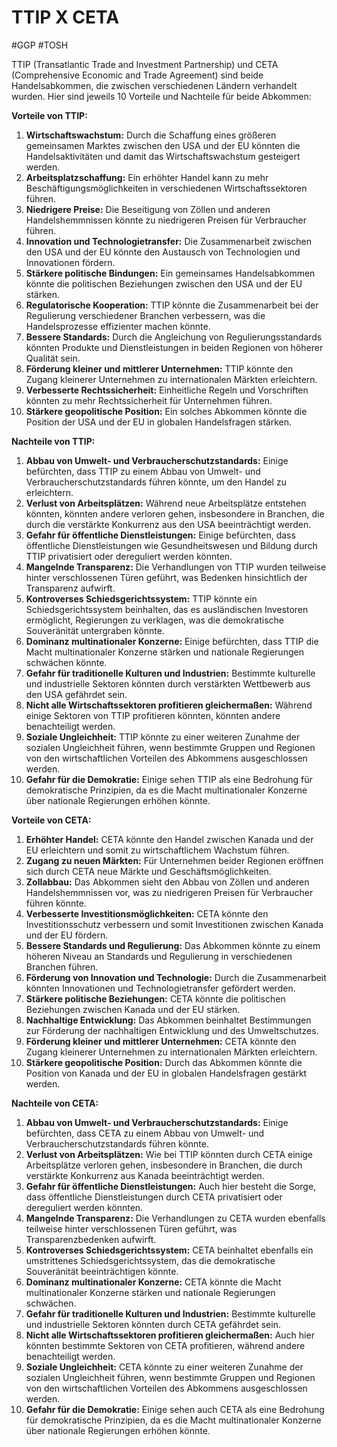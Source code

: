 # TTIP X CETA
#GGP #TOSH

TTIP (Transatlantic Trade and Investment Partnership) und CETA (Comprehensive Economic and Trade Agreement) sind beide Handelsabkommen, die zwischen verschiedenen Ländern verhandelt wurden. Hier sind jeweils 10 Vorteile und Nachteile für beide Abkommen:

**Vorteile von TTIP:**

1. **Wirtschaftswachstum:** Durch die Schaffung eines größeren gemeinsamen Marktes zwischen den USA und der EU könnten die Handelsaktivitäten und damit das Wirtschaftswachstum gesteigert werden.
2. **Arbeitsplatzschaffung:** Ein erhöhter Handel kann zu mehr Beschäftigungsmöglichkeiten in verschiedenen Wirtschaftssektoren führen.
3. **Niedrigere Preise:** Die Beseitigung von Zöllen und anderen Handelshemmnissen könnte zu niedrigeren Preisen für Verbraucher führen.
4. **Innovation und Technologietransfer:** Die Zusammenarbeit zwischen den USA und der EU könnte den Austausch von Technologien und Innovationen fördern.
5. **Stärkere politische Bindungen:** Ein gemeinsames Handelsabkommen könnte die politischen Beziehungen zwischen den USA und der EU stärken.
6. **Regulatorische Kooperation:** TTIP könnte die Zusammenarbeit bei der Regulierung verschiedener Branchen verbessern, was die Handelsprozesse effizienter machen könnte.
7. **Bessere Standards:** Durch die Angleichung von Regulierungsstandards könnten Produkte und Dienstleistungen in beiden Regionen von höherer Qualität sein.
8. **Förderung kleiner und mittlerer Unternehmen:** TTIP könnte den Zugang kleinerer Unternehmen zu internationalen Märkten erleichtern.
9. **Verbesserte Rechtssicherheit:** Einheitliche Regeln und Vorschriften könnten zu mehr Rechtssicherheit für Unternehmen führen.
10. **Stärkere geopolitische Position:** Ein solches Abkommen könnte die Position der USA und der EU in globalen Handelsfragen stärken.

**Nachteile von TTIP:**

1. **Abbau von Umwelt- und Verbraucherschutzstandards:** Einige befürchten, dass TTIP zu einem Abbau von Umwelt- und Verbraucherschutzstandards führen könnte, um den Handel zu erleichtern.
2. **Verlust von Arbeitsplätzen:** Während neue Arbeitsplätze entstehen könnten, könnten andere verloren gehen, insbesondere in Branchen, die durch die verstärkte Konkurrenz aus den USA beeinträchtigt werden.
3. **Gefahr für öffentliche Dienstleistungen:** Einige befürchten, dass öffentliche Dienstleistungen wie Gesundheitswesen und Bildung durch TTIP privatisiert oder dereguliert werden könnten.
4. **Mangelnde Transparenz:** Die Verhandlungen von TTIP wurden teilweise hinter verschlossenen Türen geführt, was Bedenken hinsichtlich der Transparenz aufwirft.
5. **Kontroverses Schiedsgerichtssystem:** TTIP könnte ein Schiedsgerichtssystem beinhalten, das es ausländischen Investoren ermöglicht, Regierungen zu verklagen, was die demokratische Souveränität untergraben könnte.
6. **Dominanz multinationaler Konzerne:** Einige befürchten, dass TTIP die Macht multinationaler Konzerne stärken und nationale Regierungen schwächen könnte.
7. **Gefahr für traditionelle Kulturen und Industrien:** Bestimmte kulturelle und industrielle Sektoren könnten durch verstärkten Wettbewerb aus den USA gefährdet sein.
8. **Nicht alle Wirtschaftssektoren profitieren gleichermaßen:** Während einige Sektoren von TTIP profitieren könnten, könnten andere benachteiligt werden.
9. **Soziale Ungleichheit:** TTIP könnte zu einer weiteren Zunahme der sozialen Ungleichheit führen, wenn bestimmte Gruppen und Regionen von den wirtschaftlichen Vorteilen des Abkommens ausgeschlossen werden.
10. **Gefahr für die Demokratie:** Einige sehen TTIP als eine Bedrohung für demokratische Prinzipien, da es die Macht multinationaler Konzerne über nationale Regierungen erhöhen könnte.

**Vorteile von CETA:**

1. **Erhöhter Handel:** CETA könnte den Handel zwischen Kanada und der EU erleichtern und somit zu wirtschaftlichem Wachstum führen.
2. **Zugang zu neuen Märkten:** Für Unternehmen beider Regionen eröffnen sich durch CETA neue Märkte und Geschäftsmöglichkeiten.
3. **Zollabbau:** Das Abkommen sieht den Abbau von Zöllen und anderen Handelshemmnissen vor, was zu niedrigeren Preisen für Verbraucher führen könnte.
4. **Verbesserte Investitionsmöglichkeiten:** CETA könnte den Investitionsschutz verbessern und somit Investitionen zwischen Kanada und der EU fördern.
5. **Bessere Standards und Regulierung:** Das Abkommen könnte zu einem höheren Niveau an Standards und Regulierung in verschiedenen Branchen führen.
6. **Förderung von Innovation und Technologie:** Durch die Zusammenarbeit könnten Innovationen und Technologietransfer gefördert werden.
7. **Stärkere politische Beziehungen:** CETA könnte die politischen Beziehungen zwischen Kanada und der EU stärken.
8. **Nachhaltige Entwicklung:** Das Abkommen beinhaltet Bestimmungen zur Förderung der nachhaltigen Entwicklung und des Umweltschutzes.
9. **Förderung kleiner und mittlerer Unternehmen:** CETA könnte den Zugang kleinerer Unternehmen zu internationalen Märkten erleichtern.
10. **Stärkere geopolitische Position:** Durch das Abkommen könnte die Position von Kanada und der EU in globalen Handelsfragen gestärkt werden.

**Nachteile von CETA:**

1. **Abbau von Umwelt- und Verbraucherschutzstandards:** Einige befürchten, dass CETA zu einem Abbau von Umwelt- und Verbraucherschutzstandards führen könnte.
2. **Verlust von Arbeitsplätzen:** Wie bei TTIP könnten durch CETA einige Arbeitsplätze verloren gehen, insbesondere in Branchen, die durch verstärkte Konkurrenz aus Kanada beeinträchtigt werden.
3. **Gefahr für öffentliche Dienstleistungen:** Auch hier besteht die Sorge, dass öffentliche Dienstleistungen durch CETA privatisiert oder dereguliert werden könnten.
4. **Mangelnde Transparenz:** Die Verhandlungen zu CETA wurden ebenfalls teilweise hinter verschlossenen Türen geführt, was Transparenzbedenken aufwirft.
5. **Kontroverses Schiedsgerichtssystem:** CETA beinhaltet ebenfalls ein umstrittenes Schiedsgerichtssystem, das die demokratische Souveränität beeinträchtigen könnte.
6. **Dominanz multinationaler Konzerne:** CETA könnte die Macht multinationaler Konzerne stärken und nationale Regierungen schwächen.
7. **Gefahr für traditionelle Kulturen und Industrien:** Bestimmte kulturelle und industrielle Sektoren könnten durch CETA gefährdet sein.
8. **Nicht alle Wirtschaftssektoren profitieren gleichermaßen:** Auch hier könnten bestimmte Sektoren von CETA profitieren, während andere benachteiligt werden.
9. **Soziale Ungleichheit:** CETA könnte zu einer weiteren Zunahme der sozialen Ungleichheit führen, wenn bestimmte Gruppen und Regionen von den wirtschaftlichen Vorteilen des Abkommens ausgeschlossen werden.
10. **Gefahr für die Demokratie:** Einige sehen auch CETA als eine Bedrohung für demokratische Prinzipien, da es die Macht multinationaler Konzerne über nationale Regierungen erhöhen könnte.